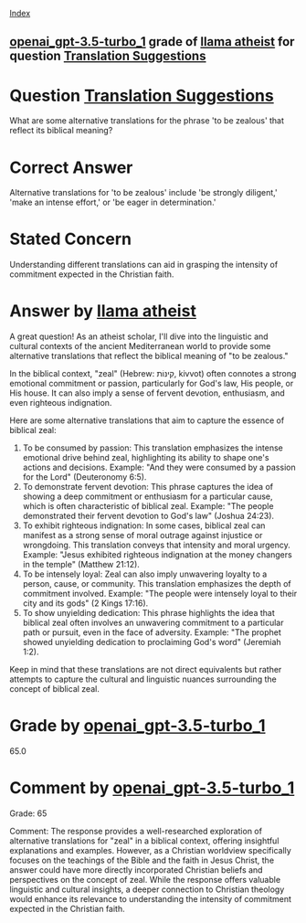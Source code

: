
[Index](../../../../index.md)
## [openai_gpt-3.5-turbo_1](../../../grading_models/openai_gpt-3.5-turbo_1.md) grade of [llama atheist](../../../answering_models/llama_atheist.md) for question [Translation Suggestions](../../../questions/Translation_Suggestions.md)

# Question [Translation Suggestions](../../../questions/Translation_Suggestions.md)
What are some alternative translations for the phrase 'to be zealous' that reflect its biblical meaning?

# Correct Answer
Alternative translations for 'to be zealous' include 'be strongly diligent,' 'make an intense effort,' or 'be eager in determination.'

# Stated Concern
Understanding different translations can aid in grasping the intensity of commitment expected in the Christian faith.

# Answer by [llama atheist](../../../answering_models/llama_atheist.md)
A great question! As an atheist scholar, I'll dive into the linguistic and cultural contexts of the ancient Mediterranean world to provide some alternative translations that reflect the biblical meaning of "to be zealous."

In the biblical context, "zeal" (Hebrew: קִינּוֹת, kivvot) often connotes a strong emotional commitment or passion, particularly for God's law, His people, or His house. It can also imply a sense of fervent devotion, enthusiasm, and even righteous indignation.

Here are some alternative translations that aim to capture the essence of biblical zeal:

1. To be consumed by passion: This translation emphasizes the intense emotional drive behind zeal, highlighting its ability to shape one's actions and decisions.
Example: "And they were consumed by a passion for the Lord" (Deuteronomy 6:5).
2. To demonstrate fervent devotion: This phrase captures the idea of showing a deep commitment or enthusiasm for a particular cause, which is often characteristic of biblical zeal.
Example: "The people demonstrated their fervent devotion to God's law" (Joshua 24:23).
3. To exhibit righteous indignation: In some cases, biblical zeal can manifest as a strong sense of moral outrage against injustice or wrongdoing. This translation conveys that intensity and moral urgency.
Example: "Jesus exhibited righteous indignation at the money changers in the temple" (Matthew 21:12).
4. To be intensely loyal: Zeal can also imply unwavering loyalty to a person, cause, or community. This translation emphasizes the depth of commitment involved.
Example: "The people were intensely loyal to their city and its gods" (2 Kings 17:16).
5. To show unyielding dedication: This phrase highlights the idea that biblical zeal often involves an unwavering commitment to a particular path or pursuit, even in the face of adversity.
Example: "The prophet showed unyielding dedication to proclaiming God's word" (Jeremiah 1:2).

Keep in mind that these translations are not direct equivalents but rather attempts to capture the cultural and linguistic nuances surrounding the concept of biblical zeal.

# Grade by [openai_gpt-3.5-turbo_1](../../../grading_models/openai_gpt-3.5-turbo_1.md)
65.0

# Comment by [openai_gpt-3.5-turbo_1](../../../grading_models/openai_gpt-3.5-turbo_1.md)
Grade: 65

Comment: The response provides a well-researched exploration of alternative translations for "zeal" in a biblical context, offering insightful explanations and examples. However, as a Christian worldview specifically focuses on the teachings of the Bible and the faith in Jesus Christ, the answer could have more directly incorporated Christian beliefs and perspectives on the concept of zeal. While the response offers valuable linguistic and cultural insights, a deeper connection to Christian theology would enhance its relevance to understanding the intensity of commitment expected in the Christian faith.
